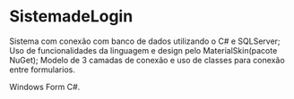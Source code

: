 # SistemadeLogin
Sistema com conexão com banco de dados utilizando o C# e SQLServer;
Uso de funcionalidades da linguagem e design pelo MaterialSkin(pacote NuGet); 
Modelo de 3 camadas de conexão e uso de classes para conexão entre formularios.

Windows Form C#.
